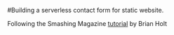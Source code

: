 #Building a serverless contact form for static website.

Following the Smashing Magazine [tutorial](https://www.smashingmagazine.com/2018/05/building-serverless-contact-form-static-website/) by Brian Holt 